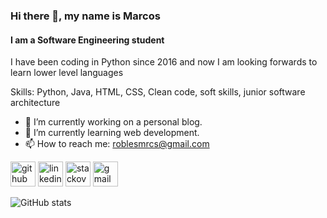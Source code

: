 ### Hi there 👋, my name is Marcos 
#### I am a Software Engineering student

I have been coding in Python since 2016 and now I am looking forwards to learn lower level languages

Skills: Python, Java, HTML, CSS, Clean code, soft skills, junior software architecture

- 🔭 I’m currently working on a personal blog. 
- 🌱 I’m currently learning web development. 
- 📫 How to reach me: roblesmrcs@gmail.com 


[<img src='https://cdn.jsdelivr.net/npm/simple-icons@3.0.1/icons/github.svg' alt='github' height='40'>](https://github.com/Mrcsrobles)  [<img src='https://cdn.jsdelivr.net/npm/simple-icons@3.0.1/icons/linkedin.svg' alt='linkedin' height='40'>](https://www.linkedin.com/in/marcos-robles-rodr%C3%ADguez-b867031b7/)    [<img src='https://cdn.jsdelivr.net/npm/simple-icons@3.0.1/icons/stackoverflow.svg' alt='stackoverflow' height='40'>](https://stackoverflow.com/users/9310655)  [<img src='https://cdn.jsdelivr.net/npm/simple-icons@3.0.1/icons/gmail.svg' alt='gmail' height='40'>](roblesmrcs@gmail.com)  

![GitHub stats](https://github-readme-stats.vercel.app/api?username=Mrcsrobles&show_icons=true)  

